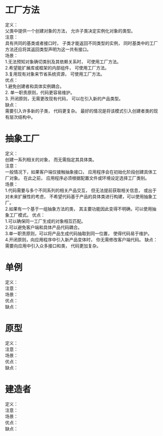 # 工厂方法
定义：  
父类中提供一个创建对象的方法， 允许子类决定实例化对象的类型。  
注意：  
具有共同的基类或者接口时， 子类才能返回不同类型的实例， 同时基类中的工厂方法还应将其返回类型声明为这一共有接口。  
场景：  
1.无法预知对象确切类别及其依赖关系时， 可使用工厂方法。  
2.希望能扩展库或框架的内部组件， 可使用工厂方法。  
3.复用现有对象来节省系统资源， 可使用工厂方法。  
优点：  
 1.避免创建者和具体实例耦合。  
2. 单一职责原则，代码更容易维护。  
3. 开闭原则，无需更改现有代码， 可以在引入新的产品类型。  
缺点：  
需要引入许多新的子类， 代码更复杂。 最好的情况是将该模式引入创建者类的现有层次结构中。
# 抽象工厂
定义：   
创建一系列相关的对象， 而无需指定其具体类。  
注意：  
一般情况下，如果客户端仅接触抽象接口，  应用程序会在初始化阶段创建具体工厂对象。 在此之前， 应用程序必须根据配置文件或环境设定选择工厂类别。  
场景：  
1.代码需要与多个不同系列的相关产品交互， 但无法提前获取相关信息， 或出于对未来扩展性的考虑， 不希望代码基于产品的具体类进行构建，可以使用抽象工厂。  
2.如果有一个基于一组抽象方法的类， 其主要功能因此变得不明确，可以使用抽象工厂模式。
优点：  
1.可以确保同一工厂生成的对象相互匹配。    
2.可以避免客户端和具体产品代码耦合。  
3.单一职责原则，可以将产品生成代码抽取到同一位置， 使得代码易于维护。   
4.开闭原则，向应用程序中引入新产品变体时， 你无需修改客户端代码。
缺点： 
需要向应用中引入众多接口和类， 代码更加复杂。
# 单例
定义：     
注意：    
场景：    
优点：    
缺点：     
# 原型
定义：   
注意：    
场景：    
优点：    
缺点：   
# 建造者
定义：   
注意：   
场景：  
优点：  
缺点： 

